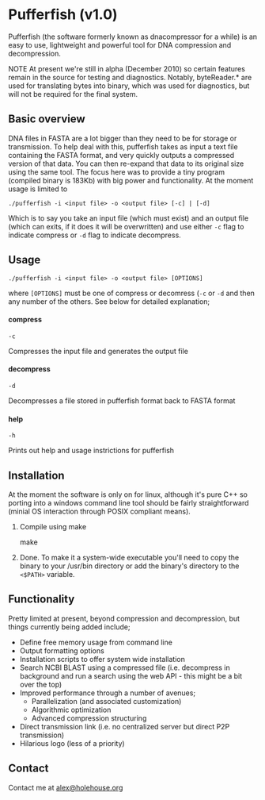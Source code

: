 # Pufferfish (v1.0)

Pufferfish (the software formerly known as dnacompressor for a while) is an easy to use, lightweight and powerful tool for DNA compression and decompression.

NOTE
At present we're still in alpha (December 2010) so certain features remain in the source for testing and diagnostics. Notably, byteReader.* are used for translating bytes into binary, which was used for diagnostics, but will not be required for the final system.


## Basic overview

DNA files in FASTA are a lot bigger than they need to be for storage or transmission. To help deal with this, pufferfish takes as input a text file containing the FASTA format, and very quickly outputs a compressed version of that data.
You can then re-expand that data to its original size using the same tool. The focus here was to provide a tiny program (compiled binary is 183Kb) with big power and functionality.
At the moment usage is limited to

    ./pufferfish -i <input file> -o <output file> [-c] | [-d]
    
Which is to say you take an input file (which must exist) and an output file (which can exits, if it does it will be overwritten) and use either `-c` flag to indicate compress or `-d` flag to indicate decompress.

## Usage

    ./pufferfish -i <input file> -o <output file> [OPTIONS]
    
where `[OPTIONS]` must be one of compress or decomress (`-c` or `-d` and then any number of the others. See below for detailed explanation;

#### compress
    -c
Compresses the input file and generates the output file

#### decompress
    -d
Decompresses a file stored in pufferfish format back to FASTA format

#### help
    -h 
Prints out help and usage instrictions for pufferfish

## Installation
At the moment the software is only on for linux, although it's pure C++ so porting into a windows command line tool should be fairly straightforward (minial OS interaction through POSIX compliant means).

1. Compile using make

    make
    
2. Done. To make it a system-wide executable you'll need to copy the binary to your /usr/bin directory or add the binary's directory to the `<$PATH>` variable. 

## Functionality
Pretty limited at present, beyond compression and decompression, but things currently being added include;

* Define free memory usage from command line
* Output formatting options
* Installation scripts to offer system wide installation
* Search NCBI BLAST using a compressed file (i.e. decompress in background and run a search using the web API - this might be a bit over the top)
* Improved performance through a number of avenues;
    * Parallelization (and associated customization)
    * Algorithmic optimization
    * Advanced compression structuring
* Direct transmission link (i.e. no centralized server but direct P2P transmission)
* Hilarious logo (less of a priority)

## Contact
Contact me at alex@holehouse.org